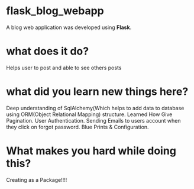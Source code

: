 # flask_blog_webapp
A blog web application was developed using **Flask**.

# what does it do?
Helps user to post and able to see others posts
# what did you learn new things here?
Deep understanding of SqlAlchemy(Which helps to add data to database using ORM(Object Relational Mapping) structure.
Learned How Give Pagination.
User Authentication.
Sending Emails to users account when they click on forgot password.
Blue Prints & Configuration.

# What makes you hard while doing this?
Creating as a Package!!!!
